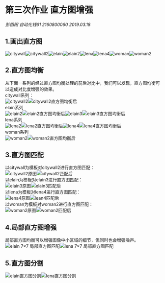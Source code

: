 # 第三次作业 直方图增强
*彭相阳 自动化钱61 2160800060*
*2019.03.18*
## 1.画出直方图
![citywall](picture/drawHist/citywall.bmp  "citywall")![citywall2](picture/drawHist/citywall2.bmp  "citywall2")![elain](picture/drawHist/elain.bmp  "elain")![elain2](picture/drawHist/elain2.bmp  "elain2")![lena](picture/drawHist/lena.bmp  "lena")![lena4](picture/drawHist/lena4.bmp  "lena4")![woman](picture/drawHist/woman.bmp  "woman")![woman2](picture/drawHist/woman2.bmp  "woman2")

## 2.直方图均衡
从下面一系列的经过直方图均衡处理的前后对比中，我们可以发现，直方图均衡可以造成对比度增强的效果。  
citywall系列：  
![citywall2](picture/src/citywall2.bmp  "citywall2")![citywall2直方图均衡后](picture/histEqa/citywall2.bmp  "citywall2直方图均衡后")  
elain系列  
![elain2](picture/src/elain2.bmp  "elain2")![elain2直方图均衡后](picture/histEqa/elain2.bmp  "elain2直方图均衡后")![elain3](picture/src/elain3.bmp  "elain3")![elain3直方图均衡后](picture/histEqa/elain3.bmp  "elain3直方图均衡后")  
lena系列  
![lena2](picture/src/lena2.bmp  "lena2")![lena2直方图均衡后](picture/histEqa/lena2.bmp  "lena2直方图均衡后")![lena4](picture/src/lena4.bmp  "lena4")![lena4直方图均衡后](picture/histEqa/lena4.bmp  "lena4直方图均衡后")  
woman系列  
![woman2](picture/src/woman2.bmp  "woman2")![woman2直方图均衡后](picture/histEqa/woman2.bmp  "woman2直方图均衡后")

## 3.直方图匹配
以citywall为模板对citywall2进行直方图匹配：  
![citywall2原图](picture/src/citywall2.bmp  "citywall2原图")![citywall2匹配后](picture/histMat/citywall2.bmp  "citywall2匹配后")  
以elain为模板对elain3进行直方图匹配：  
![elain3原图](picture/src/elain3.bmp  "elain3原图")![elain3匹配后](picture/histMat/elain3.bmp  "elain3匹配后")  
以lena为模板对lena4进行直方图匹配：  
![lena4原图](picture/src/lena4.bmp  "lena4原图")![lean4匹配后](picture/histMat/lena4.bmp  "lean4匹配后")  
以woman为模板对woman2进行直方图匹配：  
![woman2原图](picture/src/woman2.bmp  "woman2原图")![woman2匹配后](picture/histMat/woman2.bmp  "woman2匹配后")
## 4.局部直方图增强
局部直方图均衡可以增强图像中小区域的细节，但同时也会增强噪声。  
![elain 7×7 局部直方图匹配](picture/localHistE/elain.bmp  "elain 7×7 局部直方图匹配")![lena 7×7 局部直方图匹配](picture/localHistE/lena.bmp  "lena 7×7 局部直方图匹配")
## 5.直方图分割
![elain直方图分割](picture/hisSeg/elain.bmp  "elain直方图分割")![lena直方图分割](picture/hisSeg/lena.bmp  "lena直方图分割")
